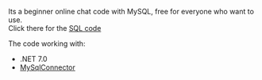 Its a beginner online chat code with MySQL, free for everyone who want to use. <br>
Click there for the [SQL code](https://github.com/Snewkovits/NetChat/blob/master/NetChat/Utils/MySQL.cs)

The code working with:
- .NET 7.0
- [MySqlConnector](https://mysqlconnector.net/)
